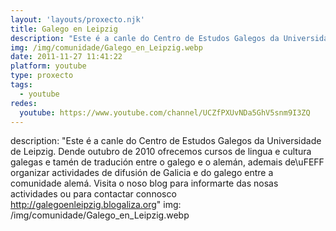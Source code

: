 ```yaml
---
layout: 'layouts/proxecto.njk'
title: Galego en Leipzig
description: "Este é a canle do Centro de Estudos Galegos da Universidade de Leipzig. Dende outubro de 2010 ofrecemos cursos de lingua e cultura galegas e tamén de tradución entre o galego e o alemán, ademais de\uFEFF organizar actividades de difusión de Galicia e do galego entre a comunidade alemá. Visita o noso blog para informarte das nosas actividades ou para contactar connosco http://galegoenleipzig.blogaliza.org"
img: /img/comunidade/Galego_en_Leipzig.webp
date: 2011-11-27 11:41:22
platform: youtube
type: proxecto
tags:
  - youtube
redes:
  youtube: https://www.youtube.com/channel/UCZfPXUvNDa5GhV5snm9I3ZQ
---
```

description: "Este é a canle do Centro de Estudos Galegos da Universidade de Leipzig. Dende outubro de 2010 ofrecemos cursos de lingua e cultura galegas e tamén de tradución entre o galego e o alemán, ademais de\uFEFF organizar actividades de difusión de Galicia e do galego entre a comunidade alemá. Visita o noso blog para informarte das nosas actividades ou para contactar connosco http://galegoenleipzig.blogaliza.org"
img: /img/comunidade/Galego_en_Leipzig.webp
